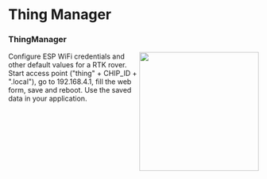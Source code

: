 # Thing Manager
### ThingManager

<img align="right" src="./Screenshots/ThingManager.jpg" width="240"/>


Configure ESP WiFi credentials and other default values for a RTK rover. 
Start access point ("thing" + CHIP_ID + ".local"), go to 192.168.4.1, fill the web form, save and reboot. 
Use the saved data in your application.

